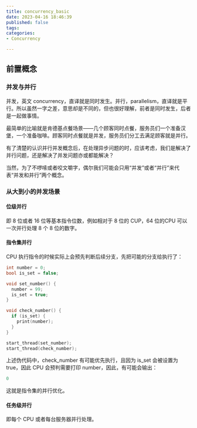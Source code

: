 ```yaml
---
title: concurrency_basic
date: 2023-04-16 18:46:39
published: false
tags:
categories:
- Concurrency

---
```


## 前置概念

### 并发与并行

并发，英文 concurrency，直译就是同时发生。并行，parallelism，直译就是平行。所以虽然一字之差，意思却是不同的，但也很好理解，前者是同时发生，后者是一起做事情。

最简单的比喻就是肯德基点餐场景——几个顾客同时点餐，服务员们一个准备汉堡，一个准备咖啡。顾客同时点餐就是并发，服务员们分工去满足顾客就是并行。

有了清楚的认识并行并发概念后，在处理异步问题的时，应该考虑，我们是解决了并行问题，还是解决了并发问题亦或都能解决？

当然，为了不啰嗦或者咬文嚼字，偶尔我们可能会只用“并发”或者“并行”来代表“并发和并行”两个概念。



### 从大到小的并发场景

#### 位级并行

即 8 位或者 16 位等基本指令位数，例如相对于 8 位的 CUP，64 位的CPU 可以一次并行处理 8 个 8 位的数字。



#### 指令集并行

CPU 执行指令的时候实际上会预先判断后续分支，先把可能的分支给执行了：

```c++
int number = 0;
bool is_set = false;

void set_number() {
  number = 99;
  is_set = true;
}

void check_number() {
  if (is_set) {
    print(number);
  }
}

start_thread(set_number);
start_thread(check_number);
```

 上述伪代码中，check_number 有可能优先执行，且因为 is_set 会被设置为 true，因此 CPU 会预判需要打印 number，因此，有可能会输出：

```c++
0
```

这就是指令集的并行优化。



#### 任务级并行

即每个 CPU 或者每台服务器并行处理。

